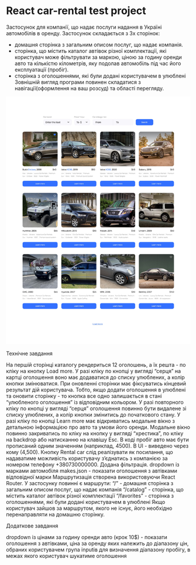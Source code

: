 # React car-rental test project

Застосунок для компанії, що надає послуги надання в Україні автомобілів в
оренду. Застосунок складається з 3х сторінок:

- домашня сторінка з загальним описом послуг, що надає компанія.
- сторінка, що містить каталог автівок різної комплектації, які користувач може
  фільтрувати за маркою, ціною за годину оренди авто та кількістю кілометрів,
  яку подолав автомобіль під час його експлуатації (пробіг).
- сторінка з оголошеннями, які були додані користувачем в улюблені Зовнішній
  вигляд програми повинен складатися з навігації(оформлення на ваш розсуд) та
  області перегляду.

![Alt text](src/images/template.jpg)

Технічне завдання

На першій сторінці каталогу рендериться 12 оголошень, а їх решта - по кліку на
кнопку Load more. У разі кліку по кнопці у вигляді “серця” на картці оголошення
воно має додаватися до списку улюблених, а колір кнопки змінюватися. При
оновленні сторінки має фіксуватись кінцевий результат дій користувача. Тобто,
якщо додати оголошення в улюблені та оновити сторінку - то кнопка все одно
залишається в стані “улюбленого оголошення” із відповідним кольором. У разі
повторного кліку по кнопці у вигляді “серця” оголошення повинно бути видалене зі
списку улюблених, а колір кнопки змінитись до початкового стану. У разі кліку по
кнопці Learn more має відкриватись модальне вікно з детальною інформацією про
авто та умови його оренди. Модальне вікно повинно закриватись по кліку на кнопку
у вигляді “хрестика”, по кліку на backdrop або натисканню на клавішу Esc. В коді
пробіг авто має бути прописаний одним значенням (наприклад, 4500). В UI -
виведено через кому (4,500). Кнопку Rental car слід реалізувати як посилання, що
надаватиме можливість користувачу зʼєднатись з компанією за номером телефону
+380730000000. Додана фільтрація. dropdown із марками автомобіля makes.json -
показати оголошення з автівками відповідної марки Маршрутизація створена
використовуючи React Router. У застосунку повинні є маршрути: “/” - домашня
сторінка з загальним описом послуг, що надає компанія “/catalog” - сторінка, що
містить каталог автівок різної комплектації “/favorites” - сторінка з
оголошеннями, які були додані користувачем в улюблені Якщо користувач зайшов за
маршрутом, якого не існує, його необхідно перенаправляти на домашню сторінку.

Додаткове завдання

dropdown із цінами за годину оренди авто (крок 10$) - показати оголошення з
автівками, ціна за оренду яких належить до діапазону цін, обраних користувачем
група inputів для визначення діапазону пробігу, в межах якого користувач
шукатиме оголошення

